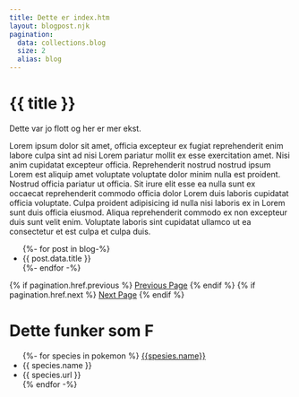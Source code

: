 ```yaml
---
title: Dette er index.htm
layout: blogpost.njk
pagination:
  data: collections.blog
  size: 2
  alias: blog
---
```

# {{ title }}

Dette var jo flott og her er mer ekst.

Lorem ipsum dolor sit amet, officia excepteur ex fugiat reprehenderit enim labore culpa sint ad nisi Lorem pariatur mollit ex esse exercitation amet. Nisi anim cupidatat excepteur officia. Reprehenderit nostrud nostrud ipsum Lorem est aliquip amet voluptate voluptate dolor minim nulla est proident. Nostrud officia pariatur ut officia. Sit irure elit esse ea nulla sunt ex occaecat reprehenderit commodo officia dolor Lorem duis laboris cupidatat officia voluptate. Culpa proident adipisicing id nulla nisi laboris ex in Lorem sunt duis officia eiusmod. Aliqua reprehenderit commodo ex non excepteur duis sunt velit enim. Voluptate laboris sint cupidatat ullamco ut ea consectetur et est culpa et culpa duis.




<ul>
{%- for post in blog-%}
  <li>{{ post.data.title }}</li>
{%- endfor -%}
</ul>



{% if pagination.href.previous %}
  <a href="{{pagination.href.previous}}">Previous Page</a>
{% endif %}
{% if pagination.href.next %}
  <a href="{{pagination.href.next}}">Next Page</a>
{% endif %}

# Dette funker som F
<ul>
  {%- for species in pokemon %}
  <a href="{{spesies.url}}">{{spesies.name}}</a>
  <li>{{ species.name }}</li>
  <li>{{ species.url }}</li>
  {% endfor -%}
</ul>
